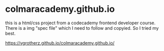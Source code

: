 # colmaracademy.github.io
this is a html/css project from a codecademy frontend developer course.
There is a img "spec file" which I need to follow and copyied. 
So I tried my best.

https://vgrotherz.github.io/colmaracademy.github.io/
